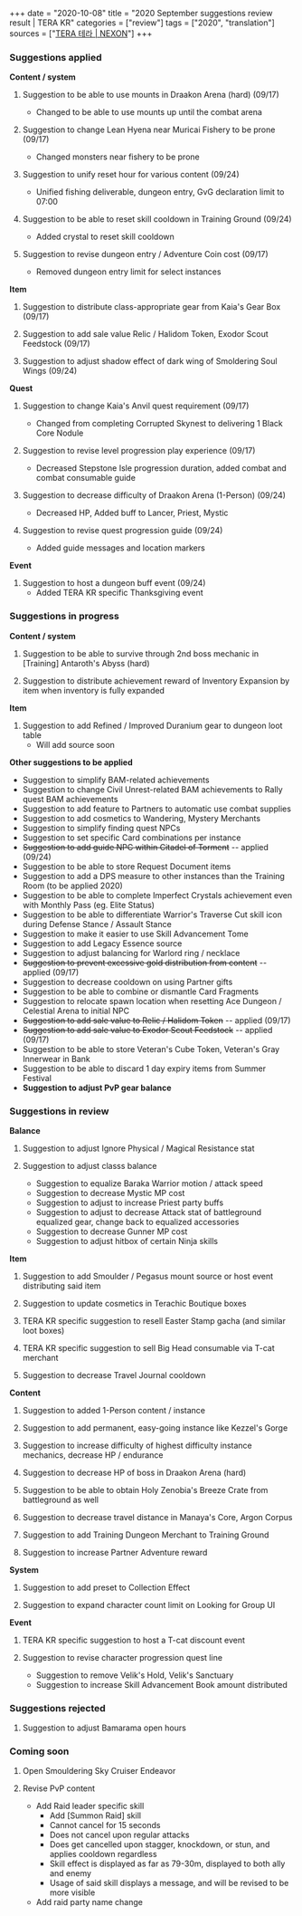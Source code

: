 +++
date = "2020-10-08"
title = "2020 September suggestions review result | TERA KR"
categories = ["review"]
tags = ["2020", "translation"]
sources = ["[TERA 테라 | NEXON](http://tera.nexon.com/news/gmnote/view.aspx?n4ArticleSN=504)"]
+++

### Suggestions applied

**Content / system**
1. Suggestion to be able to use mounts in Draakon Arena (hard) (09/17)
    - Changed to be able to use mounts up until the combat arena

2. Suggestion to change Lean Hyena near Muricai Fishery to be prone (09/17)
    - Changed monsters near fishery to be prone

3. Suggestion to unify reset hour for various content (09/24)
    - Unified fishing deliverable, dungeon entry, GvG declaration limit to 07:00

4. Suggestion to be able to reset skill cooldown in Training Ground (09/24)
    - Added crystal to reset skill cooldown

5. Suggestion to revise dungeon entry / Adventure Coin cost (09/17)
    - Removed dungeon entry limit for select instances

**Item**
1. Suggestion to distribute class-appropriate gear from Kaia's Gear Box (09/17)

2. Suggestion to add sale value Relic / Halidom Token, Exodor Scout Feedstock (09/17)

3. Suggestion to adjust shadow effect of dark wing of Smoldering Soul Wings (09/24)

**Quest**
1. Suggestion to change Kaia's Anvil quest requirement (09/17)
    - Changed from completing Corrupted Skynest to delivering 1 Black Core Nodule

2. Suggestion to revise level progression play experience (09/17)
    - Decreased Stepstone Isle progression duration, added combat and combat consumable guide

3. Suggestion to decrease difficulty of Draakon Arena (1-Person) (09/24)
    - Decreased HP, Added buff to Lancer, Priest, Mystic

4. Suggestion to revise quest progression guide (09/24)
    - Added guide messages and location markers

**Event**
1. Suggestion to host a dungeon buff event (09/24)
    - Added TERA KR specific Thanksgiving event

### Suggestions in progress

**Content / system**
1. Suggestion to be able to survive through 2nd boss mechanic in [Training] Antaroth's Abyss (hard)

2. Suggestion to distribute achievement reward of Inventory Expansion by item when inventory is fully expanded

**Item**
1. Suggestion to add Refined / Improved Duranium gear to dungeon loot table
    - Will add source soon

**Other suggestions to be applied**
  - Suggestion to simplify BAM-related achievements
  - Suggestion to change Civil Unrest-related BAM achievements to Rally quest BAM achievements
  - Suggestion to add feature to Partners to automatic use combat supplies
  - Suggestion to add cosmetics to Wandering, Mystery Merchants
  - Suggestion to simplify finding quest NPCs
  - Suggestion to set specific Card combinations per instance
  - ~~Suggestion to add guide NPC within Citadel of Torment~~ -- applied (09/24)
  - Suggestion to be able to store Request Document items
  - Suggestion to add a DPS measure to other instances than the Training Room (to be applied 2020)
  - Suggestion to be able to complete Imperfect Crystals achievement even with Monthly Pass (eg. Elite Status)
  - Suggestion to be able to differentiate Warrior's Traverse Cut skill icon during Defense Stance / Assault Stance
  - Suggestion to make it easier to use Skill Advancement Tome
  - Suggestion to add Legacy Essence source
  - Suggestion to adjust balancing for Warlord ring / necklace
  - ~~Suggestion to prevent excessive gold distribution from content~~ -- applied (09/17)
  - Suggestion to decrease cooldown on using Partner gifts
  - Suggestion to be able to combine or dismantle Card Fragments
  - Suggestion to relocate spawn location when resetting Ace Dungeon / Celestial Arena to initial NPC
  - ~~Suggestion to add sale value to Relic / Halidom Token~~ -- applied (09/17)
  - ~~Suggestion to add sale value to Exodor Scout Feedstock~~ -- applied (09/17)
  - Suggestion to be able to store Veteran's Cube Token, Veteran's Gray Innerwear in Bank
  - Suggestion to be able to discard 1 day expiry items from Summer Festival
  - **Suggestion to adjust PvP gear balance**

### Suggestions in review

**Balance**
1. Suggestion to adjust Ignore Physical / Magical Resistance stat

2. Suggestion to adjust classs balance
    - Suggestion to equalize Baraka Warrior motion / attack speed
    - Suggestion to decrease Mystic MP cost
    - Suggestion to adjust to increase Priest party buffs
    - Suggestion to adjust to decrease Attack stat of battleground equalized gear, change back to equalized accessories
    - Suggestion to decrease Gunner MP cost
    - Suggestion to adjust hitbox of certain Ninja skills

**Item**
1. Suggestion to add Smoulder / Pegasus mount source or host event distributing said item

2. Suggestion to update cosmetics in Terachic Boutique boxes

3. TERA KR specific suggestion to resell Easter Stamp gacha (and similar loot boxes)

4. TERA KR specific suggestion to sell Big Head consumable via T-cat merchant

5. Suggestion to decrease Travel Journal cooldown

**Content**
1. Suggestion to added 1-Person content / instance

2. Suggestion to add permanent, easy-going instance like Kezzel's Gorge

3. Suggestion to increase difficulty of highest difficulty instance mechanics, decrease HP / endurance

4. Suggestion to decrease HP of boss in Draakon Arena (hard)

5. Suggestion to be able to obtain Holy Zenobia's Breeze Crate from battleground as well

6. Suggestion to decrease travel distance in Manaya's Core, Argon Corpus

7. Suggestion to add Training Dungeon Merchant to Training Ground

8. Suggestion to increase Partner Adventure reward

**System**
1. Suggestion to add preset to Collection Effect

2. Suggestion to expand character count limit on Looking for Group UI

**Event**
1. TERA KR specific suggestion to host a T-cat discount event

2. Suggestion to revise character progression quest line
    - Suggestion to remove Velik's Hold, Velik's Sanctuary
    - Suggestion to increase Skill Advancement Book amount distributed

### Suggestions rejected
1. Suggestion to adjust Bamarama open hours

### Coming soon
1. Open Smouldering Sky Cruiser Endeavor

2. Revise PvP content
    - Add Raid leader specific skill
        - Add [Summon Raid] skill
        - Cannot cancel for 15 seconds
        - Does not cancel upon regular attacks
        - Does get cancelled upon stagger, knockdown, or stun, and applies cooldown regardless
        - Skill effect is displayed as far as 79-30m, displayed to both ally and enemy
        - Usage of said skill displays a message, and will be revised to be more visible
    - Add raid party name change
